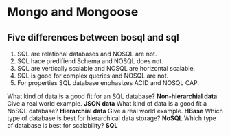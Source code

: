 # Mongo and Mongoose

## Five differences between bosql and sql

1. SQL are relational databases and NOSQL are not.
2. SQL hace predifiend Schema and NOSQL does not.
3. SQL are vertically scalable and NOSQL are horizontal scalable.
4. SQL is good for complex queries and NOSQL are not.
5. For properties SQL database enphasizes ACID and NOSQL CAP.

What kind of data is a good fit for an SQL database? **Non-hierarchial data**
Give a real world example. **JSON data**
What kind of data is a good fit a NoSQL database? **Hierarchial data**
Give a real world example. **HBase**
Which type of database is best for hierarchical data storage? **NoSQL**
Which type of database is best for scalability? **SQL**
